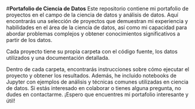 #**Portafolio de Ciencia de Datos**
Este repositorio contiene mi portafolio de proyectos en el campo de la ciencia de datos y análisis de datos. Aquí encontrarás una selección de proyectos que demuestran mi experiencia y habilidades en el área de la ciencia de datos, así como mi capacidad para abordar problemas complejos y obtener conocimientos significativos a partir de los datos.

Cada proyecto tiene su propia carpeta con el código fuente, los datos utilizados y una documentación detallada.

Dentro de cada carpeta, encontrarás instrucciones sobre cómo ejecutar el proyecto y obtener los resultados.
Además, he incluido notebooks de Jupyter con ejemplos de análisis y técnicas comunes utilizadas en ciencia de datos.
Si estás interesado en colaborar o tienes alguna pregunta, no dudes en contactarme. ¡Espero que encuentres mi portafolio interesante y útil!
